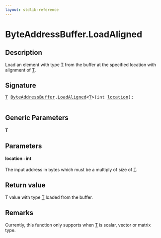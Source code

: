 ```yaml
---
layout: stdlib-reference
---
```


# ByteAddressBuffer\.LoadAligned

## Description

Load an element with type <span class='code'><a href="loadaligned-04#typeparam-T" class="code_type">T</a></span> from the buffer at the specified location with alignment of <span class='code'><a href="loadaligned-04#typeparam-T" class="code_type">T</a></span>.



## Signature 

<pre>
<a href="loadaligned-04#typeparam-T" class="code_type">T</a> <a href="../types/byteaddressbuffer-04b/index" class="code_type">ByteAddressBuffer</a>.<a href="loadaligned-04">LoadAligned</a>&lt;<a href="loadaligned-04#typeparam-T" class="code_type">T</a>&gt;(<span class="code_keyword">int</span> <a href="loadaligned-04#decl-location" class="code_param">location</a>);

</pre>

## Generic Parameters

####  <a id="typeparam-T"></a>T

## Parameters

####  <a id="decl-location"></a>location  : int
The input address in bytes which must be a multiply of size of <span class='code'><a href="loadaligned-04#typeparam-T" class="code_type">T</a></span>.


## Return value
T value with type <span class='code'><a href="loadaligned-04#typeparam-T" class="code_type">T</a></span> loaded from the buffer.

## Remarks

Currently, this function only supports when <span class='code'><a href="loadaligned-04#typeparam-T" class="code_type">T</a></span> is scalar, vector or matrix type.


